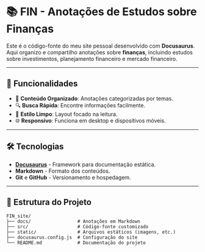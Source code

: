 # 📚 FIN - Anotações de Estudos sobre Finanças

Este é o código-fonte do meu site pessoal desenvolvido com **Docusaurus**. Aqui organizo e compartilho anotações sobre **finanças**, incluindo estudos sobre investimentos, planejamento financeiro e mercado financeiro.

---

## 🚀 Funcionalidades

- 📄 **Conteúdo Organizado**: Anotações categorizadas por temas.  
- 🔍 **Busca Rápida**: Encontre informações facilmente.  
- 📝 **Estilo Limpo**: Layout focado na leitura.  
- 🌐 **Responsivo**: Funciona em desktop e dispositivos móveis.  

---

## 🛠️ Tecnologias

- [**Docusaurus**](https://docusaurus.io/) - Framework para documentação estática.  
- **Markdown** - Formato dos conteúdos.  
- **Git** e **GitHub** - Versionamento e hospedagem.  

---

## 📂 Estrutura do Projeto

```plaintext
FIN_site/
├── docs/                 # Anotações em Markdown
├── src/                  # Código-fonte customizado
├── static/               # Arquivos estáticos (imagens, etc.)
├── docusaurus.config.js  # Configuração do site
└── README.md             # Documentação do projeto
